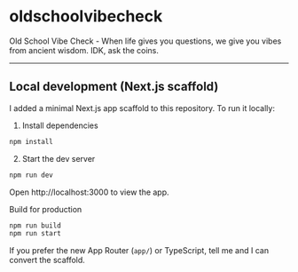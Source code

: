# oldschoolvibecheck

Old School Vibe Check - When life gives you questions, we give you vibes from ancient wisdom. IDK, ask the coins.

---

## Local development (Next.js scaffold)

I added a minimal Next.js app scaffold to this repository. To run it locally:

1. Install dependencies

```bash
npm install
```

2. Start the dev server

```bash
npm run dev
```

Open http://localhost:3000 to view the app.

Build for production

```bash
npm run build
npm run start
```

If you prefer the new App Router (`app/`) or TypeScript, tell me and I can convert the scaffold.
